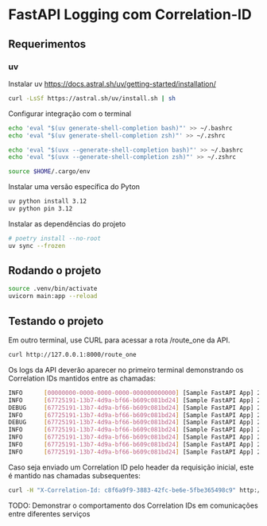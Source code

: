 # FastAPI Logging com  Correlation-ID


## Requerimentos

### uv
Instalar uv
https://docs.astral.sh/uv/getting-started/installation/

```bash
curl -LsSf https://astral.sh/uv/install.sh | sh
```

Configurar integração com o terminal

```bash
echo 'eval "$(uv generate-shell-completion bash)"' >> ~/.bashrc
echo 'eval "$(uv generate-shell-completion zsh)"' >> ~/.zshrc

echo 'eval "$(uvx --generate-shell-completion bash)"' >> ~/.bashrc
echo 'eval "$(uvx --generate-shell-completion zsh)"' >> ~/.zshrc

source $HOME/.cargo/env
```

Instalar uma versão específica do Pyton
```bash
uv python install 3.12
uv python pin 3.12
```


Instalar as dependências do projeto

```bash
# poetry install --no-root
uv sync --frozen
```


## Rodando o projeto

```bash
source .venv/bin/activate
uvicorn main:app --reload
```


## Testando o projeto

Em outro terminal, use CURL para acessar a rota /route_one da API.

```bash
curl http://127.0.0.1:8000/route_one
```

Os logs da API deverão aparecer no primeiro terminal demonstrando os Correlation IDs mantidos entre as chamadas:
```bash
INFO      [00000000-0000-0000-0000-000000000000] [Sample FastAPI App] 2024-03-08 14:14:07,785 - Application startup complete.
INFO      [67725191-13b7-4d9a-bf66-b609c081bd24] [Sample FastAPI App] 2024-03-08 14:14:11,388 - Logging from route_one()
DEBUG     [67725191-13b7-4d9a-bf66-b609c081bd24] [Sample FastAPI App] 2024-03-08 14:14:11,389 - Request called with headers: {'X-Custom': '123', 'X-Correlation-Id': '67725191-13b7-4d9a-bf66-b609c081bd24'}
INFO      [67725191-13b7-4d9a-bf66-b609c081bd24] [Sample FastAPI App] 2024-03-08 14:14:11,392 - Logging from route_two()
DEBUG     [67725191-13b7-4d9a-bf66-b609c081bd24] [Sample FastAPI App] 2024-03-08 14:14:11,392 - Request called with headers: {'X-Custom': '123', 'X-Correlation-Id': '67725191-13b7-4d9a-bf66-b609c081bd24'}
INFO      [67725191-13b7-4d9a-bf66-b609c081bd24] [Sample FastAPI App] 2024-03-08 14:14:11,395 - Logging from route_three()
INFO      [67725191-13b7-4d9a-bf66-b609c081bd24] [Sample FastAPI App] 2024-03-08 14:14:11,397 - 127.0.0.1:34190 - "GET /route_three HTTP/1.1" 200 OK
INFO      [67725191-13b7-4d9a-bf66-b609c081bd24] [Sample FastAPI App] 2024-03-08 14:14:11,399 - 127.0.0.1:34188 - "GET /route_two HTTP/1.1" 200 OK
INFO      [67725191-13b7-4d9a-bf66-b609c081bd24] [Sample FastAPI App] 2024-03-08 14:14:11,401 - 127.0.0.1:34184 - "GET /route_one HTTP/1.1" 200 OK
```

Caso seja enviado um Correlation ID pelo header da requisição inicial, este é mantido nas chamadas subsequentes:
```bash
curl -H "X-Correlation-Id: c8f6a9f9-3883-42fc-be6e-5fbe365498c9" http://127.0.0.1:8000/route_one
```

TODO: Demonstrar o comportamento dos Correlation IDs em comunicações entre diferentes serviços
